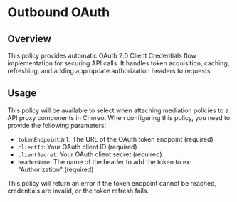 # Outbound OAuth

## Overview
This policy provides automatic OAuth 2.0 Client Credentials flow implementation for securing API calls. It handles token acquisition, caching, refreshing, and adding appropriate authorization headers to requests.

## Usage
This policy will be available to select when attaching mediation policies to a API proxy components in Choreo. When configuring this policy, you need to provide the following parameters:

- `tokenEndpointUrl`: The URL of the OAuth token endpoint (required)
- `clientId`: Your OAuth client ID (required)
- `clientSecret`: Your OAuth client secret (required)
- `headerName`: The name of the header to add the token to ex: "Authorization" (required)

This policy will return an error if the token endpoint cannot be reached, credentials are invalid, or the token refresh fails.